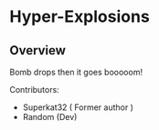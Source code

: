 # Hyper-Explosions

## Overview
Bomb drops then it goes booooom!

Contributors: 
- Superkat32 ( Former author )
- Random (Dev)

